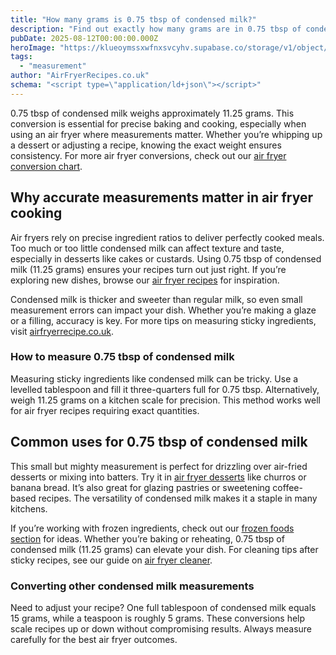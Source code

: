 ```yaml
---
title: "How many grams is 0.75 tbsp of condensed milk?"
description: "Find out exactly how many grams are in 0.75 tbsp of condensed milk with our easy UK conversion guide. Perfect for air fryer recipes!"
pubDate: 2025-08-12T00:00:00.000Z
heroImage: "https://klueoymssxwfnxsvcyhv.supabase.co/storage/v1/object/public/md/how-many-grams-is-0-75-tbsp-condensed-milk-a19d997a.webp"
tags:
  - "measurement"
author: "AirFryerRecipes.co.uk"
schema: "<script type=\"application/ld+json\"></script>"
---
```


<p>0.75 tbsp of condensed milk weighs approximately 11.25 grams. This conversion is essential for precise baking and cooking, especially when using an air fryer where measurements matter. Whether you’re whipping up a dessert or adjusting a recipe, knowing the exact weight ensures consistency. For more air fryer conversions, check out our <a href=https://www.airfryerrecipe.co.uk/air-fryer-conversion-chart>air fryer conversion chart</a>.</p>  

<h2>Why accurate measurements matter in air fryer cooking</h2>  
<p>Air fryers rely on precise ingredient ratios to deliver perfectly cooked meals. Too much or too little condensed milk can affect texture and taste, especially in desserts like cakes or custards. Using 0.75 tbsp of condensed milk (11.25 grams) ensures your recipes turn out just right. If you’re exploring new dishes, browse our <a href=https://www.airfryerrecipe.co.uk/recipes>air fryer recipes</a> for inspiration.</p>  

<p>Condensed milk is thicker and sweeter than regular milk, so even small measurement errors can impact your dish. Whether you’re making a glaze or a filling, accuracy is key. For more tips on measuring sticky ingredients, visit <a href=https://www.airfryerrecipe.co.uk>airfryerrecipe.co.uk</a>.</p>  

<h3>How to measure 0.75 tbsp of condensed milk</h3>  
<p>Measuring sticky ingredients like condensed milk can be tricky. Use a levelled tablespoon and fill it three-quarters full for 0.75 tbsp. Alternatively, weigh 11.25 grams on a kitchen scale for precision. This method works well for air fryer recipes requiring exact quantities.</p>  

<h2>Common uses for 0.75 tbsp of condensed milk</h2>  
<p>This small but mighty measurement is perfect for drizzling over air-fried desserts or mixing into batters. Try it in <a href=https://www.airfryerrecipe.co.uk/recipe-category/dessert>air fryer desserts</a> like churros or banana bread. It’s also great for glazing pastries or sweetening coffee-based recipes. The versatility of condensed milk makes it a staple in many kitchens.</p>  

<p>If you’re working with frozen ingredients, check out our <a href=https://www.airfryerrecipe.co.uk/recipe-category/frozen-foods>frozen foods section</a> for ideas. Whether you’re baking or reheating, 0.75 tbsp of condensed milk (11.25 grams) can elevate your dish. For cleaning tips after sticky recipes, see our guide on <a href=https://www.airfryerrecipe.co.uk/air-fryer-cleaner>air fryer cleaner</a>.</p>  

<h3>Converting other condensed milk measurements</h3>  
<p>Need to adjust your recipe? One full tablespoon of condensed milk equals 15 grams, while a teaspoon is roughly 5 grams. These conversions help scale recipes up or down without compromising results. Always measure carefully for the best air fryer outcomes.</p>